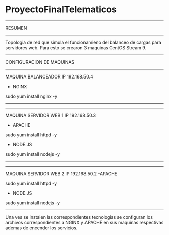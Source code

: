 # ProyectoFinalTelematicos

---------------------------------------------------------------------------------------------------------------------------------------------------------------------

RESUMEN

---------------------------------------------------------------------------------------------------------------------------------------------------------------------

Topologia de red que simula el funcionamieno del balanceo de cargas para servidores web. Para esto se crearon 3 maquinas CentOS Stream 9.

---------------------------------------------------------------------------------------------------------------------------------------------------------------------

CONFIGURACION DE MAQUINAS

----------------------------------------------------------------------------------------------------------------------------------------------------------------------

MAQUINA BALANCEADOR IP 192.168.50.4
- NGINX

sudo yum install nginx -y

---------------------------------------------------------------------------------------------------------------------------------------------------------------------
---------------------------------------------------------------------------------------------------------------------------------------------------------------------

MAQUINA SERVIDOR WEB 1 IP 192.168.50.3
- APACHE

sudo yum install httpd -y

- NODE.JS

sudo yum install nodejs -y

---------------------------------------------------------------------------------------------------------------------------------------------------------------------
---------------------------------------------------------------------------------------------------------------------------------------------------------------------

MAQUINA SERVIDOR WEB 2 IP 192.168.50.2
-APACHE

sudo yum install httpd -y

- NODE.JS

sudo yum install nodejs -y

---------------------------------------------------------------------------------------------------------------------------------------------------------------------

Una ves se instalen las correspondientes tecnologias se configuran los archivos correspondientes a NGINX y APACHE en sus maquinas respectivas ademas de encender
los servicios.





